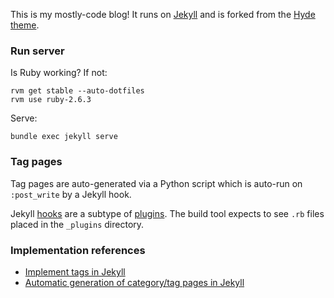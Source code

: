 This is my mostly-code blog! It runs on [Jekyll](https://jekyllrb.com/) and is forked from the [Hyde theme](https://github.com/poole/hyde).

### Run server

Is Ruby working? If not:
```
rvm get stable --auto-dotfiles
rvm use ruby-2.6.3
```

Serve:
```
bundle exec jekyll serve
```

### Tag pages

Tag pages are auto-generated via a Python script which is auto-run on `:post_write` by a Jekyll hook.

Jekyll [hooks](https://jekyllrb.com/docs/plugins/hooks/) are a subtype of [plugins](https://jekyllrb.com/docs/plugins/installation/). The build tool expects to see `.rb` files placed in the `_plugins` directory.

### Implementation references

- [Implement tags in Jekyll](https://codinfox.github.io/dev/2015/03/06/use-tags-and-categories-in-your-jekyll-based-github-pages/)
- [Automatic generation of category/tag pages in Jekyll](https://github.com/jekyll/jekyll/issues/6952)
